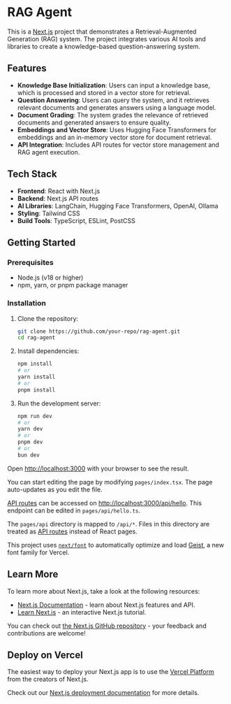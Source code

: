 # RAG Agent

This is a [Next.js](https://nextjs.org) project that demonstrates a Retrieval-Augmented Generation (RAG) system. The project integrates various AI tools and libraries to create a knowledge-based question-answering system.

## Features

- **Knowledge Base Initialization**: Users can input a knowledge base, which is processed and stored in a vector store for retrieval.
- **Question Answering**: Users can query the system, and it retrieves relevant documents and generates answers using a language model.
- **Document Grading**: The system grades the relevance of retrieved documents and generated answers to ensure quality.
- **Embeddings and Vector Store**: Uses Hugging Face Transformers for embeddings and an in-memory vector store for document retrieval.
- **API Integration**: Includes API routes for vector store management and RAG agent execution.

## Tech Stack

- **Frontend**: React with Next.js
- **Backend**: Next.js API routes
- **AI Libraries**: LangChain, Hugging Face Transformers, OpenAI, Ollama
- **Styling**: Tailwind CSS
- **Build Tools**: TypeScript, ESLint, PostCSS

## Getting Started

### Prerequisites

- Node.js (v18 or higher)
- npm, yarn, or pnpm package manager

### Installation

1. Clone the repository:

   ```bash
   git clone https://github.com/your-repo/rag-agent.git
   cd rag-agent
   ```

2. Install dependencies:

   ```bash
   npm install
   # or
   yarn install
   # or
   pnpm install
   ```

3. Run the development server:
   ```bash
   npm run dev
   # or
   yarn dev
   # or
   pnpm dev
   # or
   bun dev
   ```

Open [http://localhost:3000](http://localhost:3000) with your browser to see the result.

You can start editing the page by modifying `pages/index.tsx`. The page auto-updates as you edit the file.

[API routes](https://nextjs.org/docs/pages/building-your-application/routing/api-routes) can be accessed on [http://localhost:3000/api/hello](http://localhost:3000/api/hello). This endpoint can be edited in `pages/api/hello.ts`.

The `pages/api` directory is mapped to `/api/*`. Files in this directory are treated as [API routes](https://nextjs.org/docs/pages/building-your-application/routing/api-routes) instead of React pages.

This project uses [`next/font`](https://nextjs.org/docs/pages/building-your-application/optimizing/fonts) to automatically optimize and load [Geist](https://vercel.com/font), a new font family for Vercel.

## Learn More

To learn more about Next.js, take a look at the following resources:

- [Next.js Documentation](https://nextjs.org/docs) - learn about Next.js features and API.
- [Learn Next.js](https://nextjs.org/learn-pages-router) - an interactive Next.js tutorial.

You can check out [the Next.js GitHub repository](https://github.com/vercel/next.js) - your feedback and contributions are welcome!

## Deploy on Vercel

The easiest way to deploy your Next.js app is to use the [Vercel Platform](https://vercel.com/new?utm_medium=default-template&filter=next.js&utm_source=create-next-app&utm_campaign=create-next-app-readme) from the creators of Next.js.

Check out our [Next.js deployment documentation](https://nextjs.org/docs/pages/building-your-application/deploying) for more details.
